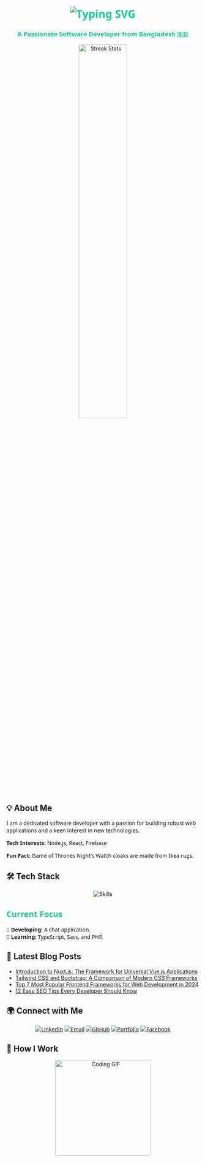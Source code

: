<h1 align="center" style="font-family: 'Source Code Pro', 'Segoe UI', Tahoma, Geneva, Verdana, sans-serif; color: #14cf93;">
    <img src="https://readme-typing-svg.herokuapp.com/?font=Righteous&size=35&center=true&vCenter=true&width=500&height=70&duration=4000&lines=Hello+World!+👋;+I'm+Arafat+Khan!" alt="Typing SVG" />
</h1>

<h3 align="center" style="font-family: 'Source Code Pro', 'Segoe UI', Tahoma, Geneva, Verdana, sans-serif; color: #14cf93;">
    A Passionate Software Developer from Bangladesh 🇧🇩
</h3>

<p align="center">
    <img width="50%" src="https://github-readme-streak-stats.herokuapp.com/?user=arafat05426&theme=react&hide_border=true&background=transparent&stroke=0D1117&fire=FF1CF7&sideLabels=00F0FF&currStreakNum=FF1CF7&ring=FF1CF7&currStreakLabel=FF1CF7&sideNums=00F0FF" alt="Streak Stats" />
</p>


## 💡 About Me

<p style="font-family: 'Source Code Pro', 'Segoe UI', Tahoma, Geneva, Verdana, sans-serif;">
    I am a dedicated software developer with a passion for building robust web applications and a keen interest in new technologies.
</p>
<p style="font-family: 'Source Code Pro', 'Segoe UI', Tahoma, Geneva, Verdana, sans-serif;">
    <strong>Tech Interests:</strong> Node.js, React, Firebase
</p>
<p style="font-family: 'Source Code Pro', 'Segoe UI', Tahoma, Geneva, Verdana, sans-serif;">
    <strong>Fun Fact:</strong> Game of Thrones Night's Watch cloaks are made from Ikea rugs.
</p>


## 🛠️ Tech Stack

<p align="center">
    <img src="https://skillicons.dev/icons?i=html,css,javascript,typescript,react,nodejs,express,tailwind,bootstrap,firebase,mongodb,git,github" alt="Skills" />
</p>


<h2 align="" style="font-family: 'Source Code Pro', 'Segoe UI', Tahoma, Geneva, Verdana, sans-serif; color: #14cf93;">
    Current Focus
</h2>

<p align="" style="font-family: 'Source Code Pro', 'Segoe UI', Tahoma, Geneva, Verdana, sans-serif;">
    🎯 <strong>Developing:</strong> A chat application.<br/>
    📘 <strong>Learning:</strong> TypeScript, Sass, and PHP.
</p>


## 📝 Latest Blog Posts

- [Introduction to Nuxt.js: The Framework for Universal Vue.js Applications](https://dev.to/hi_iam_chris/introduction-to-nuxtjs-the-framework-for-universal-vuejs-applications-4noh)
- [Tailwind CSS and Bootstrap: A Comparison of Modern CSS Frameworks](https://dev.to/sheisgoodness/tailwind-css-and-bootstrap-a-comparison-of-modern-css-frameworks-26ca)
- [Top 7 Most Popular Frontend Frameworks for Web Development in 2024](https://dev.to/solutelabs/top-7-most-popular-frontend-frameworks-for-web-development-in-2024-1e1o)
- [12 Easy SEO Tips Every Developer Should Know](https://dev.to/acidop/12-easy-seo-tips-every-developer-should-know-52k3)


## 🌍 Connect with Me

<p align="center" style="font-family: 'Source Code Pro', 'Segoe UI', Tahoma, Geneva, Verdana, sans-serif;">
    <a href="https://www.linkedin.com/in/arafathossennibir-5426-khan/"><img src="https://img.shields.io/badge/-LinkedIn-0077B5?style=for-the-badge&logo=linkedin&logoColor=white" alt="LinkedIn" /></a>
    <a href="mailto:arafat05426@gmail.com"><img src="https://img.shields.io/badge/-Email-D14836?style=for-the-badge&logo=gmail&logoColor=white" alt="Email" /></a>
    <a href="https://github.com/arafat05426"><img src="https://img.shields.io/badge/-GitHub-181717?style=for-the-badge&logo=github&logoColor=white" alt="GitHub" /></a>
    <a href="https://khan-delta.vercel.app/"><img src="https://img.shields.io/badge/-Portfolio-FFA500?style=for-the-badge&logo=google-chrome&logoColor=white" alt="Portfolio" /></a>
    <a href="https://www.facebook.com/Khan05426"><img src="https://img.shields.io/badge/-Facebook-1877F2?style=for-the-badge&logo=facebook&logoColor=white" alt="Facebook" /></a>
</p>


## 🌱 How I Work

<p align="center">
    <img src="https://raw.githubusercontent.com/arafat05426/arafat05426/main/code.gif" alt="Coding GIF" height="250" />
</p>
